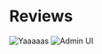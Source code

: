 # Reviews

![Yaaaaas](http://puu.sh/xRarX/5bc038e0bd.png)
![Admin UI](http://puu.sh/y4CAf/b4a7ce1070.jpg)
